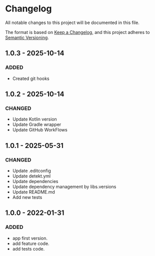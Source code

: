 # Changelog

All notable changes to this project will be documented in this file.

The format is based on [Keep a Changelog](https://keepachangelog.com/en/1.0.0/), and this project adheres
to [Semantic Versioning](https://semver.org/spec/v2.0.0.html).

## 1.0.3 - 2025-10-14

### ADDED

- Created git hooks

## 1.0.2 - 2025-10-14

### CHANGED

- Update Kotlin version
- Update Gradle wrapper
- Update GitHub WorkFlows

## 1.0.1 - 2025-05-31

### CHANGED

- Update .editconfig
- Update detekt.yml
- Update dependencies
- Update dependency management by libs.versions
- Update README.md
- Add new tests

## 1.0.0 - 2022-01-31

### ADDED

- app first version.
- add feature code.
- add tests code.
